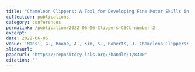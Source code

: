```yaml
---
title: "Chameleon Clippers: A Tool for Developing Fine Motor Skills in Remote Education Settings"
collection: publications
category: conferences
permalink: /publication/2022-06-06-Clippers-CSCL-number-2
excerpt: 
date: 2022-06-06
venue: 'Mansi, G., Boone, A., Kim, S., Roberts, J. Chameleon Clippers: A Tool for Developing Fine Motor Skills in Remote Education Settings. 2022 International Conference on Computer-Supported Collaborative Learning. International Conference on Computer-Supported Collaborative Learning. Best Technical Paper.'
slidesurl:
paperurl: 'https://repository.isls.org//handle/1/8300'
citation: '' 
---
```


